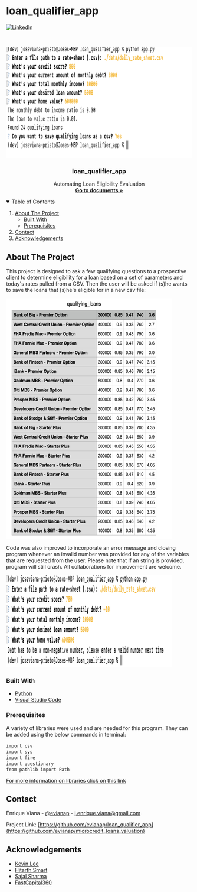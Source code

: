 # loan_qualifier_app
[![LinkedIn][linkedin-shield]][linkedin-url]
<!-- [![License][license-shield]][license-url] -->

<!-- PROJECT LOGO -->
<br />
<p align="center">
    <img src="https://github.com/evianap/loan_qualifier_app/blob/main/readme_images/app_screenshot.png" alt="Logo" width="700" height="300">
  </a>

  <h3 align="center">loan_qualifier_app</h3>

  <p align="center">
    Automating Loan Eligibility Evaluation
    <br />
    <a href="https://github.com/evianap/loan_qualifier_app"><strong>Go to documents »</strong></a>
    <br />
  </p>
</p>

<!-- TABLE OF CONTENTS -->
<details open="open">
  <summary>Table of Contents</summary>
  <ol>
    <li>
      <a href="#about-the-project">About The Project</a>
      <ul>
        <li><a href="#built-with">Built With</a></li>
      </ul>
      <ul>
        <li><a href="#prerequisites">Prerequisites</a></li>
      </ul>
    </li>
    <li><a href="#contact">Contact</a></li>
    <li><a href="#acknowledgements">Acknowledgements</a></li>
  </ol>
</details>

<!-- ABOUT THE PROJECT -->
## About The Project

<p>This project is designed to ask a few qualifying questions to a prospective client to determine eligibility for a loan based on a set of parameters and today's rates pulled from a CSV. Then the user will be asked if (s)he wants to save the loans that (s)he's eligible for in a new csv file:<p/>

<p><img src="https://github.com/evianap/loan_qualifier_app/blob/main/readme_images/qualifying_loans_csv_screenshot.png" alt="loan_list_screenshot" width="450" height="650"><p/>

<p>Code was also improved to incorporate an error message and closing program whenever an invalid number was provided for any of the variables that are requested from the user. Please note that if an string is provided, program will still crash. All collaborations for improvement are welcome.<p/>

<p><img src="https://github.com/evianap/loan_qualifier_app/blob/main/readme_images/error_screenshot.png" alt="screenshot_error_" width="450" height="250"><p/>


### Built With

<!-- This section should list any major frameworks that you built your project using. Leave any add-ons/plugins for the acknowledgements section. Here are a few examples. -->

* [Python](https://www.python.org/)
* [Visual Studio Code](https://code.visualstudio.com/)

### Prerequisites

<!-- This is an example of how to list things you need to use the software and how to install them. -->
A variety of libraries were used and are needed for this program. They can be added using the below commands in terminal:

``` 
import csv
import sys
import fire
import questionary
from pathlib import Path 
```
[For more information on libraries click on this link]( https://docs.python.org/3/library/csv.html?highlight=csv#module-csv ) 



<!-- CONTACT -->
## Contact

Enrique Viana - [@evianap][linkedin-url] - j.enrique.viana@gmail.com

Project Link: [https://github.com/evianap/loan_qualifier_app](https://github.com/evianap/microcredit_loans_valuation)

<!-- ACKNOWLEDGEMENTS -->
## Acknowledgements

* [Kevin Lee](https://github.com/kevinclee26/)
* [Hitarth Smart](https://github.com/smarthitarth)
* [Sajal Sharma](https://github.com/sajal-sharma)
* [FastCapital360](https://www.fastcapital360.com/wp-content/uploads/2021/07/Graphic_01-9.jpg)

<!-- MARKDOWN LINKS & IMAGES -->
<!-- https://www.markdownguide.org/basic-syntax/#reference-style-links -->

<!-- [license-shield]: 
[license-url]:  -->
[linkedin-shield]: https://img.shields.io/badge/-LinkedIn-black.svg?style=for-the-badge&logo=linkedin&colorB=555
[linkedin-url]: https://www.linkedin.com/in/enriqueviana/
